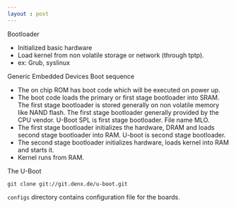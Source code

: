 ```yaml
---
layout : post
---
```

Bootloader
 - Initialized basic hardware
 - Load kernel from non volatile storage or network (through tptp).
 - ex: Grub, syslinux

Generic Embedded Devices Boot sequence
 - The on chip ROM has boot code which will be executed on power up.
 - The boot code loads the primary or first stage bootloader into SRAM. The first stage bootloader is stored generally on non volatile memory like NAND flash. The first stage bootloader generally provided by the CPU vendor. U-Boot SPL is first stage bootloader. File name MLO.
 - The first stage bootloader initializes the hardware, DRAM and loads second stage bootloader into RAM. U-boot is second stage bootloader.
 - The second stage bootloader initializes hardware, loads kernel into RAM and starts it.
 - Kernel runs from RAM.

The U-Boot
```
git clone git://git.denx.de/u-boot.git
```
`configs` directory contains configuration file for the boards.
